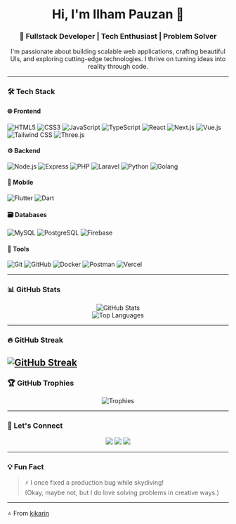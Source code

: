 <h1 align="center">Hi, I'm Ilham Pauzan 👋</h1>
<h3 align="center">🚀 Fullstack Developer | Tech Enthusiast | Problem Solver</h3>

<p align="center">
  I'm passionate about building scalable web applications, crafting beautiful UIs, and exploring cutting-edge technologies. 
  I thrive on turning ideas into reality through code.
</p>

---

### 🛠️ Tech Stack

#### 🌐 Frontend
![HTML5](https://img.shields.io/badge/-HTML5-E34F26?style=flat&logo=html5&logoColor=white)
![CSS3](https://img.shields.io/badge/-CSS3-1572B6?style=flat&logo=css3&logoColor=white)
![JavaScript](https://img.shields.io/badge/-JavaScript-F7DF1E?style=flat&logo=javascript&logoColor=black)
![TypeScript](https://img.shields.io/badge/-TypeScript-3178C6?style=flat&logo=typescript&logoColor=white)
![React](https://img.shields.io/badge/-React-61DAFB?style=flat&logo=react&logoColor=black)
![Next.js](https://img.shields.io/badge/-Next.js-000000?style=flat&logo=next.js)
![Vue.js](https://img.shields.io/badge/-Vue.js-4FC08D?style=flat&logo=vue.js&logoColor=white)
![Tailwind CSS](https://img.shields.io/badge/-Tailwind-06B6D4?style=flat&logo=tailwindcss)
![Three.js](https://img.shields.io/badge/-Three.js-000000?style=flat&logo=three.js)

#### ⚙️ Backend
![Node.js](https://img.shields.io/badge/-Node.js-339933?style=flat&logo=node.js&logoColor=white)
![Express](https://img.shields.io/badge/-Express-000000?style=flat&logo=express&logoColor=white)
![PHP](https://img.shields.io/badge/-PHP-777BB4?style=flat&logo=php&logoColor=white)
![Laravel](https://img.shields.io/badge/-Laravel-FF2D20?style=flat&logo=laravel&logoColor=white)
![Python](https://img.shields.io/badge/-Python-3776AB?style=flat&logo=python&logoColor=white)
![Golang](https://img.shields.io/badge/-Go-00ADD8?style=flat&logo=go&logoColor=white)

#### 📱 Mobile
![Flutter](https://img.shields.io/badge/-Flutter-02569B?style=flat&logo=flutter&logoColor=white)
![Dart](https://img.shields.io/badge/-Dart-0175C2?style=flat&logo=dart&logoColor=white)

#### 🗃️ Databases
![MySQL](https://img.shields.io/badge/-MySQL-4479A1?style=flat&logo=mysql&logoColor=white)
![PostgreSQL](https://img.shields.io/badge/-PostgreSQL-4169E1?style=flat&logo=postgresql&logoColor=white)
![Firebase](https://img.shields.io/badge/-Firebase-FFCA28?style=flat&logo=firebase&logoColor=black)

#### 🧰 Tools
![Git](https://img.shields.io/badge/-Git-F05032?style=flat&logo=git&logoColor=white)
![GitHub](https://img.shields.io/badge/-GitHub-181717?style=flat&logo=github)
![Docker](https://img.shields.io/badge/-Docker-2496ED?style=flat&logo=docker&logoColor=white)
![Postman](https://img.shields.io/badge/-Postman-FF6C37?style=flat&logo=postman&logoColor=white)
![Vercel](https://img.shields.io/badge/-Vercel-000000?style=flat&logo=vercel)

---

### 📊 GitHub Stats

<p align="center">
  <img src="https://github-readme-stats.vercel.app/api?username=kikarin&show_icons=true&theme=radical" alt="GitHub Stats" />
  <br/>
  <img src="https://github-readme-stats.vercel.app/api/top-langs/?username=kikarin&layout=compact&theme=radical" alt="Top Languages" />
</p>

---

### 🔥 GitHub Streak

<a href="https://git.io/streak-stats"><img src="https://streak-stats.demolab.com?user=kikarin&theme=aura-dark" alt="GitHub Streak" /></a>
---

### 🏆 GitHub Trophies

<p align="center">
  <img 
    src="https://github-profile-trophy.vercel.app/?username=kikarin&theme=radical&no-bg=true&no-frame=true&margin-w=15&exclude_achievements=Stars,Issues,PullRequest,Reviews" 
    alt="Trophies" 
  />
</p>


---

### 🤝 Let's Connect

<p align="center">
  <a href="mailto:ilham.pauzan@gmail.com"><img src="https://img.shields.io/badge/-Email-EA4335?style=flat&logo=gmail&logoColor=white" /></a>
  <a href="https://linkedin.com/in/ilham-pauzan"><img src="https://img.shields.io/badge/-LinkedIn-0077B5?style=flat&logo=linkedin&logoColor=white" /></a>
  <a href="https://porto-zan.vercel.app/"><img src="https://img.shields.io/badge/-Portfolio-000?style=flat&logo=vercel&logoColor=white" /></a>
</p>

---

### 💡 Fun Fact

> ⚡ I once fixed a production bug while skydiving!  
> (Okay, maybe not, but I do love solving problems in creative ways.)

---

⭐️ From [kikarin](https://github.com/kikarin)
